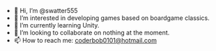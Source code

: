 - 👋 Hi, I’m @swatter555
- 👀 I’m interested in developing games based on boardgame classics.
- 🌱 I’m currently learning Unity.
- 💞️ I’m looking to collaborate on nothing at the moment.
- 📫 How to reach me: coderbob0101@hotmail.com

<!---
swatter555/swatter555 is a ✨ special ✨ repository because its `README.md` (this file) appears on your GitHub profile.
You can click the Preview link to take a look at your changes.
--->
